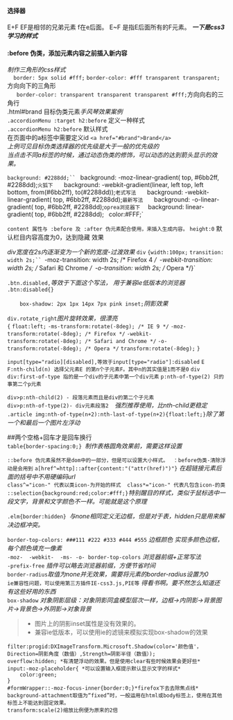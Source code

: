 #### 选择器
E+F  EF是相邻的兄弟元素  f在e后面。
E~F  是指E后面所有的F元素。
***一下是css3学习的样式***

#### :before   伪类，添加元素内容之前插入新内容
*制作三角形的css样式*  
  `  border: 5px solid #fff;`
    `border-color: #fff transparent transparent;` 方向向下的三角形  
     `   border-color: transparent transparent transparent #fff;`方向向右的三角行  
 .html#brand 目标伪类元素*手风琴效果案例*   
 `.accordionMenu :target h2:before` 定义一种样式  
 `.accordionMenu h2:before`  默认样式   
 在页面中的a标签中需要定义id `<a href="#brand">Brand</a> `  
 *上例可见目标伪类选择器的优先级是大于一般的优先级的*  
 *当点击不同a标签的时候，通过动态伪类的修饰，可以动态的达到箭头显示的效果。*  
 
 `background: #2288dd;``
`	background: -moz-linear-gradient( top, #6bb2ff, #2288dd);`火狐下  
`	background: -webkit-gradient(linear, left top, left bottom, from(#6bb2ff), to(#2288dd));`老式写法  
`	background: -webkit-linear-gradient( top, #6bb2ff, #2288dd);`最新写法  
`	background: -o-linear-gradient( top, #6bb2ff, #2288dd);` oprea浏览器下  
`	background: linear-gradient( top, #6bb2ff, #2288dd);`
`	color:#FFF;`

`content 属性与 :before 及 :after 伪元素配合使用，来插入生成内容。`
 `height:0` 默认栏目内容高度为0，达到隐藏 效果
 
 *div宽度在2s内逐渐变为一个新的宽度-过渡效果*
  `div`
`{width:100px;`
`transition: width 2s;``
`-moz-transition: width 2s; /* Firefox 4 */`
`-webkit-transition: width 2s; /* Safari 和 Chrome */`
`-o-transition: width 2s; /* Opera */}`

`.btn.disabled,`*等效于下面这个写法， 用于兼容ie低版本的浏览器*
`.btn:disabled{}`

`    box-shadow: 2px 1px 14px 7px pink inset;`*阴影效果*

`div.rotate_right`*图片旋转效果，很漂亮*  
`{`
`float:left;`
`-ms-transform:rotate(-8deg); /* IE 9 */`
`-moz-transform:rotate(-8deg); /* Firefox */`
`-webkit-transform:rotate(-8deg); /* Safari and Chrome */`
`-o-transform:rotate(-8deg); /* Opera */`
`transform:rotate(-8deg);`
`}`

`input[type="radio][disabled],等效于input[type="radio"]:disabled`
`E F:nth-child(n) 选择父元素E 的第n个子元素F。其中n的其实值是1而不是0`
`div div:first-of-type 指的是一个div的子元素中第一个div元素`
`p:nth-of-type(2) 只的事第二个p元素`

`div>p:nth-child(2) - 段落元素而且是div的第二个子元素`  
`div>p:nth-of-type(2)- div元素段落2  `*强烈推荐使用，比nth-child更稳定*  
`.article img:nth-of-type(n+2):nth-last-of-type(n+2){float:left;}`*除了第一个和最后一个图片左浮动*

##两个空格+回车才是回车换行  
`table{border-spacing:0;} `*制作表格圆角效果前，需要这样设置*

`::before 伪元素虽然不是dom中的一部分，但是可以设置大小样式。 ` `：before伪类-清除浮动是会用到`
`a[href^=http]::after{content:"("attr(href)")"}` *在超链接元素后面的括号中不用硬编码url*  
`class^="icon-" 代表以类icon-为开始的样式  class*="icon-" 代表凡包含icon-的类`  
`::selection{background:red;color:#fff;}`*特别醒目的样式，类似于鼠标选中一段文字，背景和文字颜色不一样。可能就是这个原理*

`.elm{border:hidden} `*与none相同定义无边框，但是对于表，hidden只是用来解决边框冲突。*

`border-top-colors: ###111 #222 #333 #444 #555` *边框颜色 实现多颜色边框，每个颜色填充一像素*  
`-moz-  -webkit-  -ms- -o- border-top-colors` *浏览器前缀+正常写法*  
`-prefix-free` *插件可以略去浏览器前缀，方便节省时间*  
`border-radius`*取值为none并无效果，需要将元素的border-radius设置为0*   
`ie兼容性问题，可以使用第三方插件IE-css3.js,PIE等` *得看书啊。要不然怎么知道还有这些好用的东西*  
`box-shadow` *对象阴影层级：对象阴影同盒模型层次一样，边框->内阴影->背景图片->背景色->外阴影->对象背景*  

> + 图片上的阴影inset属性是没有效果的。  
> + 兼容ie低版本，可以使用ie的滤镜来模拟实现box-shadow的效果  

    filter:progid:DXImageTransform.Microsoft.Shadow(color='颜色值'，Direction=阴影角度（数值）,Strength=阴影半径（数值）);  
    overflow:hidden; *有清楚浮动的效果。但是使用clear有些时候效果会更好些*  
    input:-moz-placeholder{ *可以设置输入框提示默认显示文字的样式*
    	color:green;
	}  
    #formWrapper::-moz-focus-inner{border:0;}*firefox下去去除焦点线*
    background-attachment取值为“fixed”时，一般运用在html或body标签上，使用在其他标签上不能达到固定效果。  
	transform:scale(2)缩放比例便为原来的2倍